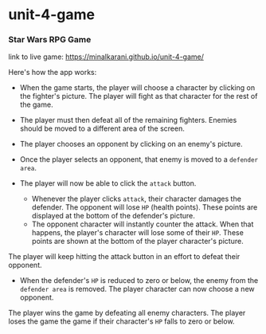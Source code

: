 # unit-4-game
###  Star Wars RPG Game 

link to live game:  https://minalkarani.github.io/unit-4-game/

Here's how the app works:

   * When the game starts, the player will choose a character by clicking on the fighter's picture. The player will fight as that character for the rest of the game.

   * The player must then defeat all of the remaining fighters. Enemies should be moved to a different area of the screen.

   * The player chooses an opponent by clicking on an enemy's picture.

   * Once the player selects an opponent, that enemy is moved to a `defender area`.

   * The player will now be able to click the `attack` button.
     * Whenever the player clicks `attack`, their character damages the defender. The opponent will lose `HP` (health points). These points are displayed at the bottom of the defender's picture. 
     * The opponent character will instantly counter the attack. When that happens, the player's character will lose some of their `HP`. These points are shown at the bottom of the player character's picture.

 The player will keep hitting the attack button in an effort to defeat their opponent.

   * When the defender's `HP` is reduced to zero or below, the enemy from the `defender area` is removed. The player character can now choose a new opponent.

 The player wins the game by defeating all enemy characters. The player loses the game the game if their character's `HP` falls to zero or below.
